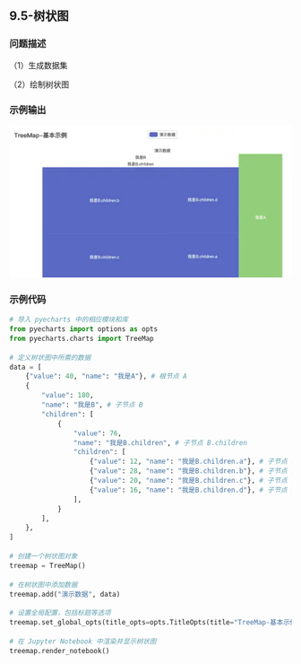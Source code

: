 ## 9.5-树状图

### 问题描述

（1）生成数据集

（2）绘制树状图

### 示例输出

<img src="https://github.com/jm199504/Python-Exercises/blob/master/9-%E7%BB%98%E5%88%B6%E5%9B%BE%E8%A1%A8%EF%BC%88pyecharts%EF%BC%89/9.5-%E6%A0%91%E7%8A%B6%E5%9B%BE/Figure_1.jpg?raw=true" style="zoom:80%;" />

### 示例代码

```python
# 导入 pyecharts 中的相应模块和库
from pyecharts import options as opts
from pyecharts.charts import TreeMap

# 定义树状图中所需的数据
data = [
    {"value": 40, "name": "我是A"}, # 根节点 A
    {
        "value": 180,
        "name": "我是B", # 子节点 B
        "children": [
            {
                "value": 76,
                "name": "我是B.children", # 子节点 B.children
                "children": [
                    {"value": 12, "name": "我是B.children.a"}, # 子节点 B.children.a
                    {"value": 28, "name": "我是B.children.b"}, # 子节点 B.children.b
                    {"value": 20, "name": "我是B.children.c"}, # 子节点 B.children.c
                    {"value": 16, "name": "我是B.children.d"}, # 子节点 B.children.d
                ],
            }
        ],
    },
]

# 创建一个树状图对象
treemap = TreeMap()

# 在树状图中添加数据
treemap.add("演示数据", data)

# 设置全局配置，包括标题等选项
treemap.set_global_opts(title_opts=opts.TitleOpts(title="TreeMap-基本示例"))

# 在 Jupyter Notebook 中渲染并显示树状图
treemap.render_notebook()
```